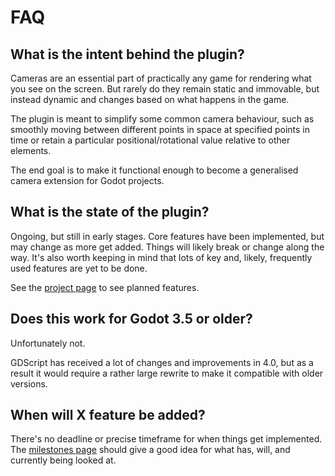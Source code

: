 # FAQ

## What is the intent behind the plugin?

Cameras are an essential part of practically any game for rendering what you see on the screen. But rarely do they remain static and immovable, but instead dynamic and changes based on what happens in the game.

The plugin is meant to simplify some common camera behaviour, such as smoothly moving between different points in space at specified points in time or retain a particular positional/rotational value relative to other elements.

The end goal is to make it functional enough to become a generalised camera extension for Godot projects.

## What is the state of the plugin?

Ongoing, but still in early stages. Core features have been implemented, but may change as more get added. Things will likely break or change along the way. It's also worth keeping in mind that lots of key and, likely, frequently used features are yet to be done.

See the [project page](https://github.com/users/ramokz/projects/3/views/8) to see planned features.

## Does this work for Godot 3.5 or older?

Unfortunately not.

GDScript has received a lot of changes and improvements in 4.0, but as a result it would require a rather large rewrite to make it compatible with older versions.

## When will X feature be added?

There's no deadline or precise timeframe for when things get implemented. The [milestones page](https://github.com/MarcusSkov/phantom-camera/milestones) should give a good idea for what has, will, and currently being looked at.